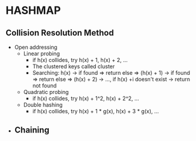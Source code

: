 # HASHMAP

## Collision Resolution Method

 - Open addressing
   - Linear probing
     - if h(x) collides, try h(x) + 1, h(x) + 2, ...
     - The clustered keys called cluster
     - Searching: h(x) -> if found => return else => (h(x) + 1) -> if found => return else => (h(x) + 2) -> ..., if h(x) +i doesn't exist -> return not found
   - Quadratic probing
     - if h(x) collides, try h(x) + 1^2, h(x) + 2^2, ...
   - Double hashing
     - if h(x) collides, try h(x) + 1 * g(x), h(x) + 3 * g(x), ...
 - Chaining
   - 
